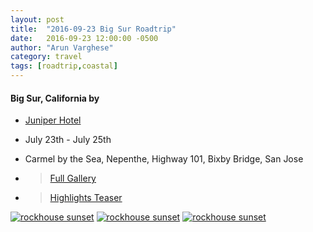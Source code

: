 ```yaml
---
layout: post
title:  "2016-09-23 Big Sur Roadtrip"
date:   2016-09-23 12:00:00 -0500
author: "Arun Varghese"
category: travel
tags: [roadtrip,coastal]
---
```


#### Big Sur, California by <i class="fa fa-fw fa-plane"></i> <i class="fa fa-fw fa-car"></i> 
+ <i class="fa fa-fw fa-bed"></i> [Juniper Hotel](http://curiocollection3.hilton.com/en/hotels/california/juniper-hotel-cupertino-curio-collection-by-hilton-SJCCCQQ/index.html)
+ <i class="fa fa-fw fa-calendar"></i> July 23th - July 25th
+ <i class="fa fa-fw fa-map-marker"></i> Carmel by the Sea, Nepenthe, Highway 101, Bixby Bridge, San Jose  

+ > [Full Gallery](http://imgur.com/a/V3P0z)  
+ > [Highlights Teaser](https://www.instagram.com/p/BKzCqq2ghJi/?taken-by=var_arun)  

<div class="img-container">
	<a target="_blank" href="http://i.imgur.com/Q0lyf12"><img class="img-travel" src="http://i.imgur.com/Q0lyf12h.jpg" alt
	="rockhouse sunset"/></a>
	<a target="_blank" href="http://i.imgur.com/syUp4HV"><img class="img-travel" src="http://i.imgur.com/syUp4HVh.jpg" alt
	="rockhouse sunset"/></a>
	<a target="_blank" href="http://i.imgur.com/VCDXWa5"><img class="img-travel" src="http://i.imgur.com/VCDXWa5h.jpg" alt
	="rockhouse sunset"/></a>
</div>
